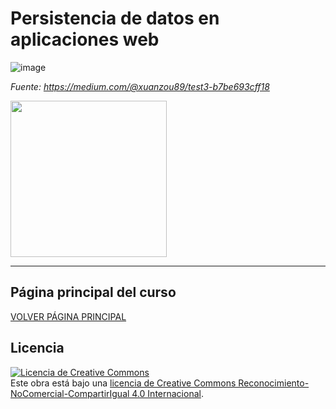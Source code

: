 # Persistencia de datos en aplicaciones web

![image](https://github.com/user-attachments/assets/b65c3e22-5aa2-4c79-b880-bc5f6bfadbc8)


*Fuente: https://medium.com/@xuanzou89/test3-b7be693cff18*

<img src="https://github.com/user-attachments/assets/beee5849-099c-4bc6-ab5e-14b7437052c4" height="250px"/>

___

## Página principal del curso
[VOLVER PÁGINA PRINCIPAL]([https://github.com/profeMelola/DWES-00-2024-25](https://github.com/alvarocimadevilla/DESARROLLO-WEB-SERVIDOR))

## Licencia

<a rel="license" href="http://creativecommons.org/licenses/by-nc-sa/4.0/"><img alt="Licencia de Creative Commons" style="border-width:0" src="https://i.creativecommons.org/l/by-nc-sa/4.0/88x31.png" /></a><br />Este obra está bajo una <a rel="license" href="http://creativecommons.org/licenses/by-nc-sa/4.0/">licencia de Creative Commons Reconocimiento-NoComercial-CompartirIgual 4.0 Internacional</a>.
